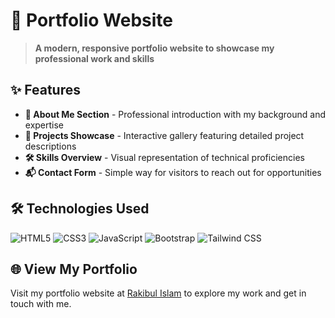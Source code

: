 # 🚀 Portfolio Website

> <strong>A modern, responsive portfolio website to showcase my professional work and skills</strong>

## ✨ Features

- **👤 About Me Section** - Professional introduction with my background and expertise
- **💼 Projects Showcase** - Interactive gallery featuring detailed project descriptions
- **🛠️ Skills Overview** - Visual representation of technical proficiencies
- **📬 Contact Form** - Simple way for visitors to reach out for opportunities

## 🛠️ Technologies Used

<p>
  <img src="https://img.shields.io/badge/HTML5-E34F26?style=flat-square&logo=html5&logoColor=white" alt="HTML5"/>
  <img src="https://img.shields.io/badge/CSS3-1572B6?style=flat-square&logo=css3&logoColor=white" alt="CSS3"/>
  <img src="https://img.shields.io/badge/JavaScript-F7DF1E?style=flat-square&logo=javascript&logoColor=black" alt="JavaScript"/>
  <img src="https://img.shields.io/badge/Bootstrap-7952B3?style=flat-square&logo=bootstrap&logoColor=white" alt="Bootstrap"/>
  <img src="https://img.shields.io/badge/Tailwind_CSS-38B2AC?style=flat-square&logo=tailwind-css&logoColor=white" alt="Tailwind CSS"/>
</p>

## 🌐 View My Portfolio

Visit my portfolio website at [Rakibul Islam](http://127.0.0.1:5500/Rakibul_Portfolio_Website/index.html) to explore my work and get in touch with me.
